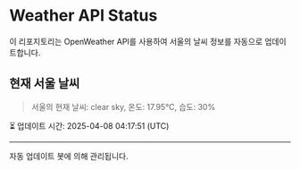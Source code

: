 
# Weather API Status

이 리포지토리는 OpenWeather API를 사용하여 서울의 날씨 정보를 자동으로 업데이트합니다.

## 현재 서울 날씨
> 서울의 현재 날씨: clear sky, 온도: 17.95°C, 습도: 30%

⏳ 업데이트 시간: 2025-04-08 04:17:51 (UTC)

---
자동 업데이트 봇에 의해 관리됩니다.
